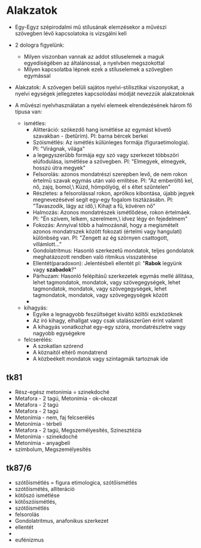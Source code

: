# Alakzatok

- Egy-Egyz szépirodalmi mű stílusának elemzésekor a művészi szövegben lévő kapcsolatoka is vizsgálni kell
- 2 dologra figyelünk:
    - Milyen viszonban vannak az addot stíluselemek a maguk egyediségében az általánossal, a nyelvben megszokottal
    - Milyen kapcsolatba lépnek ezek a stíluselemek a szövegben egymással

- Alakzatok: A szövegen belüli sajátos nyelvi-stilisztikai viszonyokat, a nyelvi egységek jellegzetes kapcsolódási módját nevezzük alakzatoknak
- A művészi nyelvhasználatan a nyelvi elemeek elrendezésének három fő típusa van:
    - ismétles: 
        - Alitteráció: szókezdő hang ismétlése az egymást követő szavakban - (betűrím). Pl: barna bércek berkei
        - Szóismétlés: Az ismétlés külünleges formája (figuraetimologia). Pl: "Virágnak, világa"
        - a legegyszerűbb formája egy szó vagy szerkezet többszöri elúfodulása, ismétlése a szövegben. Pl: "Elmegyek, elmegyek, hosszú útra megyek"
        - Felsorolás: azonos mondatrészi szerepben levő, de nem rokon értelmű szavak egymás után való említése. Pl: "Az emberöltő kel, nő, zajq, bomol,\ Küzd, hömpölyög, él s éltet szűntelen"
        - Részletes: a felsorolással rokon, aprólkos kibontása, újabb jegyek megnevezésével segít egy-egy fogalom tisztázásábn. Pl: "Tavaszodik, lágy az idő,\ Kihajt a fű, kövéren nő" 
        - Halmozás: Azonos mondatrészek ismétlődése, rokon értelmáek. Pl: "Én szívem, lelkem, szerelmem,\ idvez légy én fejedelmem"
        - Fokozás: Annyival több a halmozásnál, hogy a megismételt azonos mondatrszek között fokozati (értelmi vagy hangulati) különbség van. Pl: "Zengett az ég szörnyen csattogott, villámlott..."
        - Gondolatritmus: Hasonló szerkezetű mondatok, teljes gondolatok meghatázozott rendben való ritmikus visszatérése
        - Ellentét(paradoxon): Jelentésbeli ellentét pl: "**Rabok** legyünk vagy **szabadok**?"
        - Párhuzam: Hasonló felépításű szerkezetek egymás mellé állítása, lehet tagmondatok, mondatok, vagy szövegegységek, lehet tagmondatok, mondatok, vagy szövegegységek, lehet tagmondatok, mondatok, vagy szövegegységek között
        -
    - kihagyás:
        - Egyike a legnagyobb feszültséget kiváltó költői eszközöknek
        - Az író kihagy, elhallgat vagy csak utalásszerűen érint valamit
        - A kihagyás vonatkozhat egy-egy szóra, mondatrészletre vagy nagyobb egységekre
    - felcserélés:
        - A szokatlan szórend
        - A köznaitól eltérő mondatrend
        - A közbeékelt mondatok vagy szintagmák tartoznak ide
    



## tk81
- Rész-egész metonímia = szinekdoché
- Metafora - 2 tagú, Metonímia - ok-okozat
- Metafora - 2 tagú
- Metafora - 2 tagú
- Metonímia - nem, faj felcserélés
- Metonímia - térbeli
- Metafora - 2 tagú, Megszemélyesítés, Szinesztézia
- Metonímia - szinekdoché
- Metonímia - anyagbeli
- szimbolum, Megszemélyesítés

## tk87/6
- szótőismétlés = figura etimologica, szótőismétlés
- szótőismétés, alliteráció
- kötőszó ismétlése
- kötőszóismétlés, 
- szótőismétlés
- felsorolás 
- Gondolatritmus, anafonikus szerkezet
- ellentét
- 
- eufénizmus
